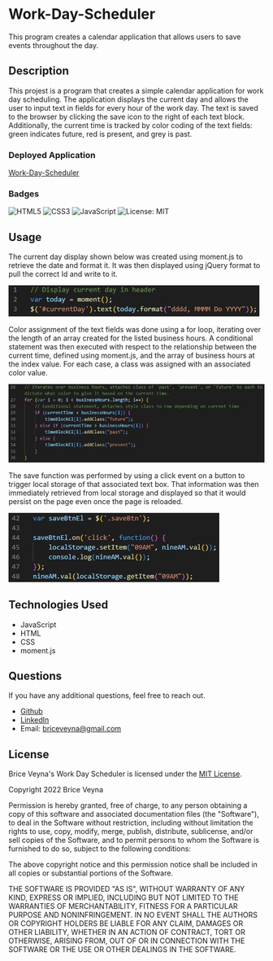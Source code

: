 # Work-Day-Scheduler
This program creates a calendar application that allows users to save events throughout the day.

## Description
This projest is a program that creates a simple calendar application for work day scheduling. The application displays the current day and allows the user to input text in fields for every hour of the work day. The text is saved to the browser by clicking the save icon to the right of each text block. Additionally, the current time is tracked by color coding of the text fields: green indicates future, red is present, and grey is past.

### Deployed Application
[Work-Day-Scheduler](https://briceveyna.github.io/Work-Day-Scheduler/)

### Badges
![HTML5](https://img.shields.io/badge/html5-%23E34F26.svg?style=for-the-badge&logo=html5&logoColor=white) ![CSS3](https://img.shields.io/badge/css3-%231572B6.svg?style=for-the-badge&logo=css3&logoColor=white) ![JavaScript](https://img.shields.io/badge/javascript-%23323330.svg?style=for-the-badge&logo=javascript&logoColor=%23F7DF1E) ![License: MIT](https://img.shields.io/badge/License-MIT-yellow.svg)

## Usage
The current day display shown below was created using moment.js to retrieve the date and format it. It was then displayed using jQuery format to pull the correct Id and write to it.

![Current-Day](./assets/images/current-day.JPG)

Color assignment of the text fields was done using a for loop, iterating over the length of an array created for the listed business hours. A conditional statement was then executed with respect to the relationship between the current time, defined using moment.js, and the array of business hours at the index value. For each case, a class was assigned with an associated color value.

![Color-Assignment](./assets/images/color-assignment.JPG)

The save function was performed by using a click event on a button to trigger local storage of that associated text box. That information was then immediately retrieved from local storage and displayed so that it would persist on the page even once the page is reloaded.

![Save-Button](./assets/images/save-button.JPG)

## Technologies Used
- JavaScript
- HTML
- CSS
- moment.js

## Questions
If you have any additional questions, feel free to reach out.
- [Github](https://github.com/BriceVeyna)
- [LinkedIn](https://www.linkedin.com/in/brice-veyna/)
- Email: briceveyna@gmail.com

## License
Brice Veyna's Work Day Scheduler is licensed under the [MIT License](https://opensource.org/licenses/MIT).

Copyright 2022 Brice Veyna

Permission is hereby granted, free of charge, to any person obtaining a copy of this software and associated documentation files (the "Software"), to deal in the Software without restriction, including without limitation the rights to use, copy, modify, merge, publish, distribute, sublicense, and/or sell copies of the Software, and to permit persons to whom the Software is furnished to do so, subject to the following conditions:

The above copyright notice and this permission notice shall be included in all copies or substantial portions of the Software.

THE SOFTWARE IS PROVIDED "AS IS", WITHOUT WARRANTY OF ANY KIND, EXPRESS OR IMPLIED, INCLUDING BUT NOT LIMITED TO THE WARRANTIES OF MERCHANTABILITY, FITNESS FOR A PARTICULAR PURPOSE AND NONINFRINGEMENT. IN NO EVENT SHALL THE AUTHORS OR COPYRIGHT HOLDERS BE LIABLE FOR ANY CLAIM, DAMAGES OR OTHER LIABILITY, WHETHER IN AN ACTION OF CONTRACT, TORT OR OTHERWISE, ARISING FROM, OUT OF OR IN CONNECTION WITH THE SOFTWARE OR THE USE OR OTHER DEALINGS IN THE SOFTWARE.
